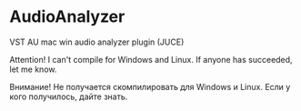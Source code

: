 # AudioAnalyzer
VST AU mac win audio analyzer plugin (JUCE)

Attention! I can't compile for Windows and Linux. If anyone has succeeded, let me know.

Внимание! Не получается скомпилировать для Windows и Linux. Если у кого  получилось, дайте знать.